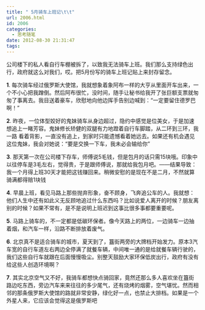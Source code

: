 ```yaml
---
title: " 5月骑车上班记\t\t"
url: 2006.html
id: 2006
categories:
  - 思考随笔
date: 2012-08-30 21:31:47
tags:
---
```


公司楼下的私人看自行车棚被拆了，以致我无法骑车上班。我们那么支持绿色出行，政府就这么对我们，哎。把5月份写的骑车上班记贴上来封存留念。

**1**. 每次骑车经过俄罗斯大使馆，我就想象着象阿布一样的大亨从里面开车出来，一个不小心把我蹭倒。然后阿布很忙，没时间，随手让秘书给我开了张巨额支票就匆匆了事离去。我目送着豪车，欣慰地向他边挥手告别边喊到：“一定要留住德罗巴啊！” 
 
**2**. 昨夜，一位体型姣好的鬼妹骑车从身边超过，隐约中感觉是位美女，于是加速想追上一睹芳容。鬼妹修长矫健的双腿有力地蹬着自行车脚踏，从二环到三环，我一路 看着背影，一直没有追上，到家时只能遗憾看着她远去。如果还有机会遇见这位鬼妹，我会对她说：“要是交换一下车，我未必会输给你” 
 
**3**. 那天第一次在公司楼下存车，师傅说5毛钱，但是包月的话只需15块哦。印象中以往停车是3毛左右，觉得贵，于是跟师傅说，那就给我包月吧。——结果导致：我一个月得上班30天才能把这钱赚回来。稍微安慰的是现在不是二月，不然就算骑满都得赔1块钱 
 
**4**. 早晨上班，看见马路上那些抛弃形象，奋不顾身，飞奔追公车的人。我就想：他们人生中还有如此义无反顾地追过什么东西吗？比如说爱人离开的时候？朋友离别的时候？如果不常有，是不是说明上班迟到这事比很多事都要重要呢。 
 
**5**. 马路上骑车的，不一定都是低碳环保者。像今天路上的两位，一边骑车一边抽着烟，和汽车一样，沿路不断排放着废气。 
 
**6**. 北京真不是适合骑车的城市，夏天到了，簋街两旁的大牌档开始发力。原本3汽车宽的自行车道左右两边全停满了就餐车辆，中间唯一通的是给就餐车辆行驶的，我们这些自行车就跟在后面慢慢吸尘。别整天鼓励大家环保低炭出行，政府有没有给这些人创造环境啊？ 
 
**7**. 其实北京空气又不好，我骑车都想快点骑回家，竟然还那么多人喜欢坐在簋街路边吃东西，旁边汽车来来往往的多少尾气，还有烧烤的烟雾，空气堪忧。然而相邻的那条俄罗斯大使馆的路就非常安静，绿化好一点，也禁止大排档。如果是一个外星人来，它应该会觉得这是俄罗斯吧